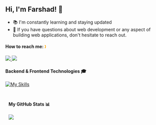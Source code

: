 <h2> Hi, I'm Farshad! 👋 </h2>

- 📚 I'm constantly learning and staying updated
- 💬 If you have questions about web development or any aspect of building web applications, don't hesitate to reach out.

<h4> How to reach me: <span style="color:orange"> 🕽 </span></h4>   
<a href="https://www.linkedin.com/in/farshadbadri" target="_blank">
<img src="https://img.shields.io/badge/-LinkedIn-blue?style=for-the-badge&logo=Linkedin&&target=_blanklogoColor=white">
</a>

<a href="https://www.twitter.com/farshadbadri" target="_blank">
<img src="https://img.shields.io/badge/-Twitter-black?style=for-the-badge&logo=x&&target=_blanklogoColor=white">
</a>

#### Backend & Frontend Technologies 🎓
[![My Skills](https://skillicons.dev/icons?i=php,laravel,mysql,mongodb,docker,js,react,jquery,bootstrap)](https://skillicons.dev)

<div style="display: flex;">
    <div style="flex: 1; padding: 10px;">

#### My GitHub Stats 📊
<a href="http://www.github.com/yushabadri"><img src="https://github-readme-streak-stats.herokuapp.com/?user=yushabadri&stroke=ffffff&background=1c1917&ring=6366f1&fire=6366f1&currStreakNum=ffffff&currStreakLabel=6366f1&sideNums=ffffff&sideLabels=ffffff&dates=ffffff&hide_border=true" /></a>

<!--
## Contribution
If you have any suggestions or questions about the technologies and tools in my stack, feel free to open an issue or create a pull request. I'm always open to learning and expanding my knowledge.

Thank you for visiting my GitHub profile!
 -->

